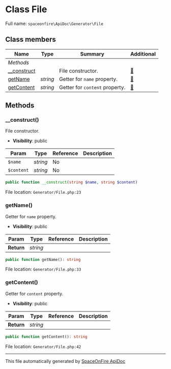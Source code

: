 # Class File

Full name: `spaceonfire\ApiDoc\Generator\File`

## Class members

| Name                                                          | Type     | Summary                        | Additional                   |
| ------------------------------------------------------------- | -------- | ------------------------------ | ---------------------------- |
| _Methods_                                                     |          |                                |                              |
| [\_\_construct](#spaceonfire_apidoc_generator_file_construct) |          | File constructor.              | [📢](# "Visibility: public") |
| [getName](#spaceonfire_apidoc_generator_file_getname)         | _string_ | Getter for `name` property.    | [📢](# "Visibility: public") |
| [getContent](#spaceonfire_apidoc_generator_file_getcontent)   | _string_ | Getter for `content` property. | [📢](# "Visibility: public") |

## Methods

<a name="spaceonfire_apidoc_generator_file_construct"></a>

### \_\_construct()

File constructor.

-   **Visibility**: public

| Param      | Type     | Reference | Description |
| ---------- | -------- | --------- | ----------- |
| `$name`    | _string_ | No        |             |
| `$content` | _string_ | No        |             |

```php
public function __construct(string $name, string $content)
```

File location: `Generator/File.php:23`

<a name="spaceonfire_apidoc_generator_file_getname"></a>

### getName()

Getter for `name` property.

-   **Visibility**: public

| Param      | Type     | Reference | Description |
| ---------- | -------- | --------- | ----------- |
| **Return** | _string_ |           |             |

```php
public function getName(): string
```

File location: `Generator/File.php:33`

<a name="spaceonfire_apidoc_generator_file_getcontent"></a>

### getContent()

Getter for `content` property.

-   **Visibility**: public

| Param      | Type     | Reference | Description |
| ---------- | -------- | --------- | ----------- |
| **Return** | _string_ |           |             |

```php
public function getContent(): string
```

File location: `Generator/File.php:42`

---

This file automatically generated by [SpaceOnFire ApiDoc](https://github.com/spaceonfire/apidoc)
